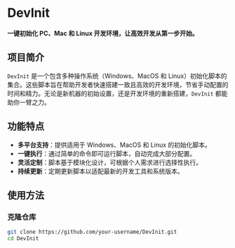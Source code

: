 # DevInit

**一键初始化 PC、Mac 和 Linux 开发环境，让高效开发从第一步开始。**

## 项目简介
`DevInit` 是一个包含多种操作系统（Windows、MacOS 和 Linux）初始化脚本的集合。这些脚本旨在帮助开发者快速搭建一致且高效的开发环境，节省手动配置的时间和精力。无论是新机器的初始设置，还是开发环境的重新搭建，`DevInit` 都能助你一臂之力。

## 功能特点
- **多平台支持**：提供适用于 Windows、MacOS 和 Linux 的初始化脚本。
- **一键执行**：通过简单的命令即可运行脚本，自动完成大部分配置。
- **灵活定制**：脚本基于模块化设计，可根据个人需求进行选择性执行。
- **持续更新**：定期更新脚本以适配最新的开发工具和系统版本。

## 使用方法
### 克隆仓库
```bash
git clone https://github.com/your-username/DevInit.git
cd DevInit
```
